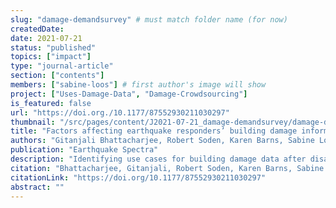 ```yaml
---
slug: "damage-demandsurvey" # must match folder name (for now)
createdDate:
date: 2021-07-21
status: "published"
topics: ["impact"]
type: "journal-article"
section: ["contents"]
members: ["sabine-loos"] # first author's image will show
project: ["Uses-Damage-Data", "Damage-Crowdsourcing"]
is_featured: false
url: "https://doi.org./10.1177/87552930211030297"
thumbnail: "/src/pages/content/J2021-07-21_damage-demandsurvey/damage-demandsurvey.png"
title: "Factors affecting earthquake responders’ building damage information needs and use"
authors: "Gitanjali Bhattacharjee, Robert Soden, Karen Barns, Sabine Loos, and David Lallemant"
publication: "Earthquake Spectra"
description: "Identifying use cases for building damage data after disasters."
citation: "Bhattacharjee, Gitanjali, Robert Soden, Karen Barns, Sabine Loos, and David Lallemant. “Factors Affecting Earthquake Responders’ Building Damage Information Needs and Use.” Earthquake Spectra 38, no. 1 (July 27, 2021): 56–80."
citationLink: "https://doi.org/10.1177/87552930211030297"
abstract: ""
---
```




